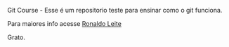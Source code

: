 Git Course - Esse é um repositorio teste para ensinar como o git funciona.

Para maiores info acesse [Ronaldo Leite](http:///www.ronaldoleite.com.br)

Grato.

